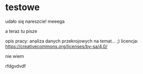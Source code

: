 # testowe
udało się nareszcie!
meeega




a teraz tu pisze

opis pracy: analiza danych przekrojowych na temat... ;)
licencja: https://creativecommons.org/licenses/by-sa/4.0/





nie wiem




rfdgvdvdf